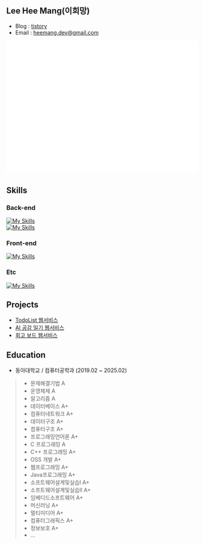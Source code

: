 ## Lee Hee Mang(이희망)
- Blog : [tistory](https://server-technology.tistory.com/)
- Email : heemang.dev@gmail.com

![](/github-metrics.svg)

## Skills
### Back-end
[![My Skills](https://skillicons.dev/icons?i=java,kotlin,spring)](https://skillicons.dev) <br/>
[![My Skills](https://skillicons.dev/icons?i=mysql,redis)](https://skillicons.dev)

### Front-end
[![My Skills](https://skillicons.dev/icons?i=js,react)](https://skillicons.dev)

### Etc
[![My Skills](https://skillicons.dev/icons?i=docker,git,githubactions,aws)](https://skillicons.dev)

## Projects 
- <a href="https://github.com/heemanglee/todobuddy-backend"> TodoList 웹서비스</a> 
- <a href="https://github.com/heemanglee/written-me"> AI 공감 일기 웹서비스</a> 
- <a href="https://github.com/donga-it-club/past-foward-backend"> 회고 보드 웹서비스</a>

## Education
- 동아대학교 / 컴퓨터공학과 (2019.02 ~ 2025.02) 
> - 문제해결기법 A
> - 운영체제 A
> - 알고리즘 A
> - 데이터베이스 A+
> - 컴퓨터네트워크 A+
> - 데이터구조 A+
> - 컴퓨터구조 A+
> - 프로그래밍언어론 A+ 
> - C 프로그래밍 A
> - C++ 프로그래밍 A+
> - OSS 개발 A+
> - 웹프로그래밍 A+
> - Java프로그래밍 A+
> - 소프트웨어설계및실습I A+
> - 소프트웨어설계및실습II A+
> - 임베디드소프트웨어 A+
> - 머신러닝 A+
> - 멀티미디어 A+
> - 컴퓨터그래픽스 A+
> - 정보보호 A+
> - ...
